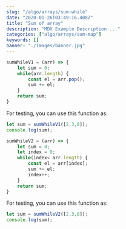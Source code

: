 ```yaml
---
slug: "/algo/arrays/sum-while"
date: "2020-01-26T03:49:16.408Z"
title: "Sum of array"
description: "MDX Example Description ..."
categories: ["algo/arrays/sum-map"]
keywords: []
banner: "./images/banner.jpg"
---
```



```javascript
sumWhileV1 = (arr) => {
	let sum = 0;
	while(arr.length) {
		const el = arr.pop();
		sum += el; 
	}
	return sum;
}
```

For testing, you can use this function as:

```javascript
let sum = sumWhileV1([2,3,8]);
console.log(sum);
```


```javascript
sumWhileV2 = (arr) => {
	let sum = 0;
	let index = 0;
	while(index< arr.length) {
		const el = arr[index];
		sum += el; 
		index++;
	}
	return sum;
}
```

For testing, you can use this function as:

```javascript
let sum = sumWhileV2([2,3,8]);
console.log(sum);
```

